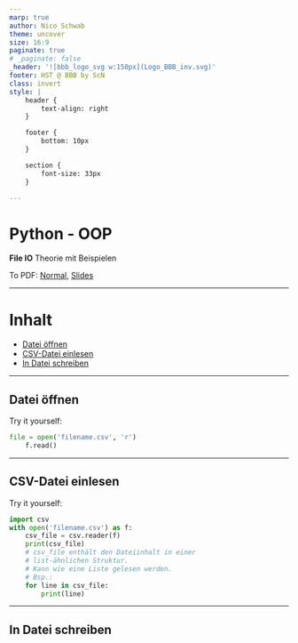 ```yaml
---
marp: true
author: Nico Schwab
theme: uncover
size: 16:9
paginate: true
# _paginate: false
_header: '![bbb_logo_svg w:150px](Logo_BBB_inv.svg)'
footer: HST @ BBB by ScN
class: invert
style: |
    header {
        text-align: right
    }

    footer {
        bottom: 10px
    }

    section {
        font-size: 33px
    }

---
```


# Python - OOP
**File IO**
Theorie mit Beispielen

To PDF: [Normal](pdfs/04_file_io.pdf), [Slides](pdfs/04_file_io_slides.pdf)

---

# Inhalt
- [Datei öffnen](#datei-öffnen)
- [CSV-Datei einlesen](#csv-datei-einlesen)
- [In Datei schreiben](#in-datei-schreiben)

---

## Datei öffnen
Try it yourself:
```python
file = open('filename.csv', 'r')
    f.read()
```

---
## CSV-Datei einlesen
Try it yourself:
```python
import csv
with open('filename.csv') as f:
    csv_file = csv.reader(f)
    print(csv_file)
    # csv_file enthält den Dateiinhalt in einer
    # list-ähnlichen Struktur.
    # Kann wie eine Liste gelesen werden.
    # Bsp.:
    for line in csv_file:
        print(line)
```
---

## In Datei schreiben